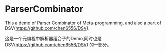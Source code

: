 # ParserCombinator
This a demo of Parser Combinator of Meta-programming, and also a part of DSV(https://github.com/chen6556/DSV).

这是一个元编程中解析器组合子的Demo,同时也是 DSV(https://github.com/chen6556/DSV) 的一部分。
